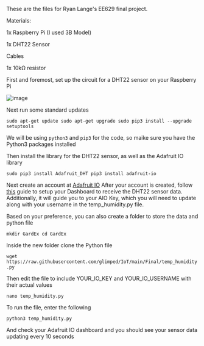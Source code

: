 These are the files for Ryan Lange's EE629 final project. 

Materials:

1x Raspberry Pi (I used 3B Model)

1x DHT22 Sensor

Cables

1x 10kΩ resistor




First and foremost, set up the circuit for a DHT22 sensor on your Raspberry Pi

![image](https://user-images.githubusercontent.com/53006579/145725288-2e44a265-50a2-4bb3-addc-9131c9e5e298.png)

Next run some standard updates

`sudo apt-get update
sudo apt-get upgrade
sudo pip3 install --upgrade setuptools`


We will be using `python3` and `pip3` for the code, so maike sure you have the Python3 packages installed


Then install the library for the DHT22 sensor, as well as the Adafruit IO library

`sudo pip3 install Adafruit_DHT
pip3 install adafruit-io`


Next create an account at [Adafruit IO](https://io.adafruit.com)
After your account is created, follow [this](https://learn.adafruit.com/adafruit-io-basics-temperature-and-humidity/adafruit-io-setup) guide to setup 
your Dashboard to receive the DHT22 sensor data. Additionally, it will guide you to your AIO Key, which you will need to update along with your username 
in the temp_humidity.py file.


Based on your preference, you can also create a folder to store the data and python file

`mkdir GardEx
cd GardEx`


Inside the new folder clone the Python file

`wget https://raw.githubusercontent.com/glimped/IoT/main/Final/temp_humidity.py`


Then edit the file to include YOUR_IO_KEY and YOUR_IO_USERNAME with their actual values

`nano temp_humidity.py`


To run the file, enter the following

`python3 temp_humidity.py`


And check your Adafruit IO dashboard and you should see your sensor data updating every 10 seconds
